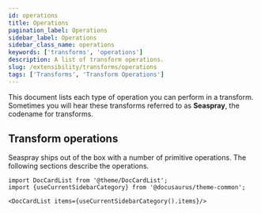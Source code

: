 ```yaml
---
id: operations
title: Operations
pagination_label: Operations
sidebar_label: Operations
sidebar_class_name: operations
keywords: ['transforms', 'operations']
description: A list of transform operations.
slug: /extensibility/transforms/operations
tags: ['Transforms', 'Transform Operations']
---
```


This document lists each type of operation you can perform in a transform. Sometimes you will hear these transforms referred to as **Seaspray**, the codename for transforms.

## Transform operations

Seaspray ships out of the box with a number of primitive operations. The following sections describe the operations.

```mdx-code-block
import DocCardList from '@theme/DocCardList';
import {useCurrentSidebarCategory} from '@docusaurus/theme-common';

<DocCardList items={useCurrentSidebarCategory().items}/>
```

